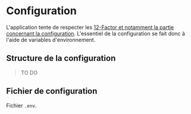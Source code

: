 # Configuration

L'application tente de respecter les [12-Factor et notamment la partie concernant la configuration](https://www.12factor.net/config). L'essentiel de la configuration se fait donc à l'aide de variables d'environnement.

## Structure de la configuration

> TO DO

## Fichier de configuration

Fichier `.env`.
